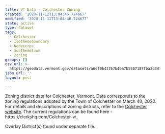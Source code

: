 ```yaml
---
title: VT Data - Colchester Zoning
created: '2020-11-12T13:04:46.724667'
modified: '2020-11-12T13:04:46.724677'
state: active
type: dataset
tags:
  - Colchester
  - Isothemeboundary
  - Nodeccrpc
  - Subthemetown
  - Zoning
groups: []
csv_url: >-
  https://geodata.vermont.gov/datasets/a6df0b43767b4ba7b5507187fba2b34f_0.csv?outSR=%7B%22latestWkid%22%3A3857%2C%22wkid%22%3A102100%7D
json_url: ''
layout: post

---
```

<div style='text-align:Left;'><div><div><p><span>Zoning district data for Colchester, Vermont. Data corresponds to
 the zoning regulations adopted by the Town of Colchester on March 40, 
2020. For details and descriptions of zoning districts, refer to the <a href='https://colchestervt.gov/150/Planning-Zoning' rel='nofollow ugc' target='_blank'>Colchester website</a>.
 The current regulations can be found here - https://clerkshq.com/Colchester-vt.</span></p><span>Overlay District(s) found under separate file.</span><p><span></span></p></div></div></div>
